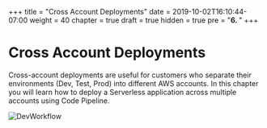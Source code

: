 +++
title = "Cross Account Deployments"
date = 2019-10-02T16:10:44-07:00
weight = 40
chapter = true
draft = true
hidden = true
pre = "<b>6. </b>"
+++
# Cross Account Deployments

Cross-account deployments are useful for customers who separate their environments (Dev, Test, Prod) into different AWS accounts. In this chapter you will learn how to deploy a Serverless application across multiple accounts using Code Pipeline.

![DevWorkflow](/images/chapter6/cross-account-chapter.png)